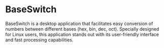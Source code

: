 # BaseSwitch
BaseSwitch is a desktop application that facilitates easy conversion of numbers between different bases (hex, bin, dec, oct). Specially designed for Linux users, this application stands out with its user-friendly interface and fast processing capabilities.
